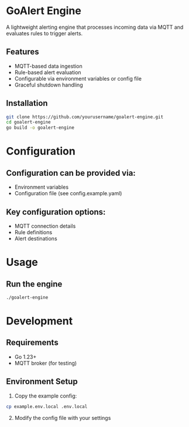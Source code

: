 # GoAlert Engine

A lightweight alerting engine that processes incoming data via MQTT and evaluates rules to trigger alerts.

## Features

- MQTT-based data ingestion
- Rule-based alert evaluation
- Configurable via environment variables or config file
- Graceful shutdown handling

## Installation

```bash
git clone https://github.com/yourusername/goalert-engine.git
cd goalert-engine
go build -o goalert-engine
```

# Configuration

## Configuration can be provided via:

- Environment variables
- Configuration file (see config.example.yaml)

## Key configuration options:

- MQTT connection details
- Rule definitions
- Alert destinations

# Usage

## Run the engine

```bash
./goalert-engine
```

# Development

## Requirements

- Go 1.23+
- MQTT broker (for testing)

## Environment Setup

1. Copy the example config:

```bash
cp example.env.local .env.local
```

2. Modify the config file with your settings
